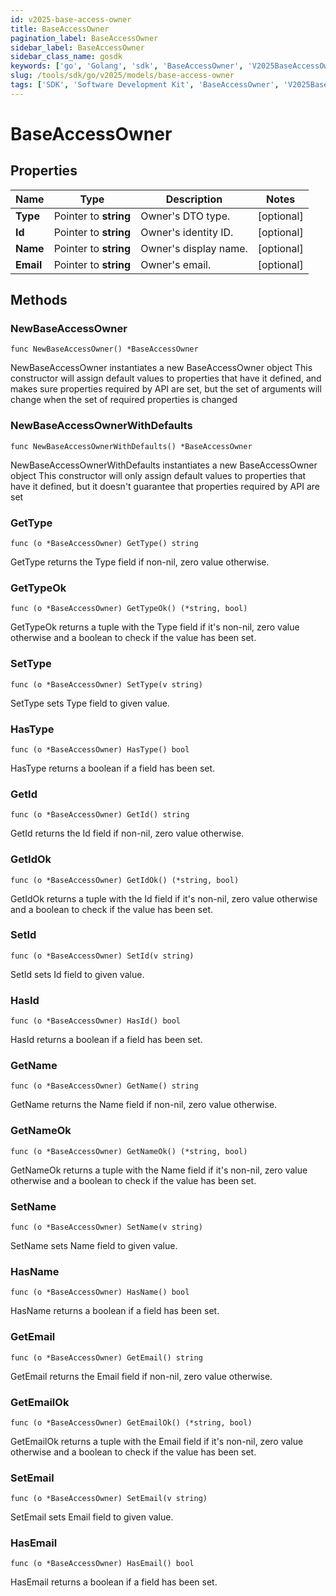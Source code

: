 ```yaml
---
id: v2025-base-access-owner
title: BaseAccessOwner
pagination_label: BaseAccessOwner
sidebar_label: BaseAccessOwner
sidebar_class_name: gosdk
keywords: ['go', 'Golang', 'sdk', 'BaseAccessOwner', 'V2025BaseAccessOwner'] 
slug: /tools/sdk/go/v2025/models/base-access-owner
tags: ['SDK', 'Software Development Kit', 'BaseAccessOwner', 'V2025BaseAccessOwner']
---
```


# BaseAccessOwner

## Properties

Name | Type | Description | Notes
------------ | ------------- | ------------- | -------------
**Type** | Pointer to **string** | Owner's DTO type. | [optional] 
**Id** | Pointer to **string** | Owner's identity ID. | [optional] 
**Name** | Pointer to **string** | Owner's display name. | [optional] 
**Email** | Pointer to **string** | Owner's email. | [optional] 

## Methods

### NewBaseAccessOwner

`func NewBaseAccessOwner() *BaseAccessOwner`

NewBaseAccessOwner instantiates a new BaseAccessOwner object
This constructor will assign default values to properties that have it defined,
and makes sure properties required by API are set, but the set of arguments
will change when the set of required properties is changed

### NewBaseAccessOwnerWithDefaults

`func NewBaseAccessOwnerWithDefaults() *BaseAccessOwner`

NewBaseAccessOwnerWithDefaults instantiates a new BaseAccessOwner object
This constructor will only assign default values to properties that have it defined,
but it doesn't guarantee that properties required by API are set

### GetType

`func (o *BaseAccessOwner) GetType() string`

GetType returns the Type field if non-nil, zero value otherwise.

### GetTypeOk

`func (o *BaseAccessOwner) GetTypeOk() (*string, bool)`

GetTypeOk returns a tuple with the Type field if it's non-nil, zero value otherwise
and a boolean to check if the value has been set.

### SetType

`func (o *BaseAccessOwner) SetType(v string)`

SetType sets Type field to given value.

### HasType

`func (o *BaseAccessOwner) HasType() bool`

HasType returns a boolean if a field has been set.

### GetId

`func (o *BaseAccessOwner) GetId() string`

GetId returns the Id field if non-nil, zero value otherwise.

### GetIdOk

`func (o *BaseAccessOwner) GetIdOk() (*string, bool)`

GetIdOk returns a tuple with the Id field if it's non-nil, zero value otherwise
and a boolean to check if the value has been set.

### SetId

`func (o *BaseAccessOwner) SetId(v string)`

SetId sets Id field to given value.

### HasId

`func (o *BaseAccessOwner) HasId() bool`

HasId returns a boolean if a field has been set.

### GetName

`func (o *BaseAccessOwner) GetName() string`

GetName returns the Name field if non-nil, zero value otherwise.

### GetNameOk

`func (o *BaseAccessOwner) GetNameOk() (*string, bool)`

GetNameOk returns a tuple with the Name field if it's non-nil, zero value otherwise
and a boolean to check if the value has been set.

### SetName

`func (o *BaseAccessOwner) SetName(v string)`

SetName sets Name field to given value.

### HasName

`func (o *BaseAccessOwner) HasName() bool`

HasName returns a boolean if a field has been set.

### GetEmail

`func (o *BaseAccessOwner) GetEmail() string`

GetEmail returns the Email field if non-nil, zero value otherwise.

### GetEmailOk

`func (o *BaseAccessOwner) GetEmailOk() (*string, bool)`

GetEmailOk returns a tuple with the Email field if it's non-nil, zero value otherwise
and a boolean to check if the value has been set.

### SetEmail

`func (o *BaseAccessOwner) SetEmail(v string)`

SetEmail sets Email field to given value.

### HasEmail

`func (o *BaseAccessOwner) HasEmail() bool`

HasEmail returns a boolean if a field has been set.


